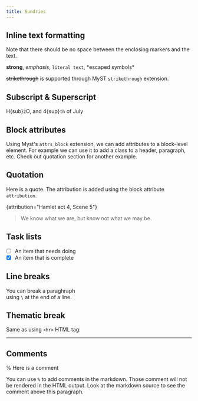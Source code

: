 ```yaml
---
title: Sundries
---
```


## Inline text formatting

Note that there should be no space between the enclosing markers and the text.

**strong**, _emphasis_, `literal text`, \*escaped symbols\*

~~strikethrough~~ is supported through MyST `strikethrough` extension.

## Subscript & Superscript

H{sub}`2`O, and 4{sup}`th` of July

## Block attributes

Using Myst's `attrs_block` extension, we can add attributes to a block-level element. For example we can use it to add a class to a header, paragraph, etc. Check out quotation section for another example. 

## Quotation

Here is a quote. The attribution is added using the block attribute `attribution`.

{attribution="Hamlet act 4, Scene 5"}
> We know what we are, but know not what we may be.

## Task lists

- [ ] An item that needs doing
- [x] An item that is complete

## Line breaks

You can break a paraghraph \
using `\` at the end of a line.

## Thematic break

Same as using `<hr>` HTML tag:
***

## Comments

% Here is a comment

You can use `%` to add comments in the markdown. Those comment will not be rendered in the HTML output. Look at the markdown source to see the comment above this paragraph.

